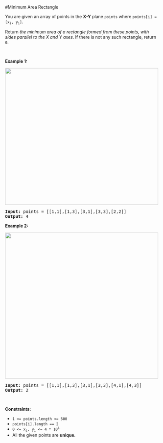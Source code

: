 #Minimum Area Rectangle
<p>You are given an array of points in the <strong>X-Y</strong> plane <code>points</code> where <code>points[i] = [x<sub>i</sub>, y<sub>i</sub>]</code>.</p>
<p>Return <em>the minimum area of a rectangle formed from these points, with sides parallel to the X and Y axes</em>. If there is not any such rectangle, return <code>0</code>.</p>
<p> </p>
<p><strong class="example">Example 1:</strong></p>
<img alt="" src="https://assets.leetcode.com/uploads/2021/08/03/rec1.JPG" style="width:500px;height:447px"/>
<pre><strong>Input:</strong> points = [[1,1],[1,3],[3,1],[3,3],[2,2]]
<strong>Output:</strong> 4
</pre>
<p><strong class="example">Example 2:</strong></p>
<img alt="" src="https://assets.leetcode.com/uploads/2021/08/03/rec2.JPG" style="width:500px;height:477px"/>
<pre><strong>Input:</strong> points = [[1,1],[1,3],[3,1],[3,3],[4,1],[4,3]]
<strong>Output:</strong> 2
</pre>
<p> </p>
<p><strong>Constraints:</strong></p>
<ul>
<li><code>1 &lt;= points.length &lt;= 500</code></li>
<li><code>points[i].length == 2</code></li>
<li><code>0 &lt;= x<sub>i</sub>, y<sub>i</sub> &lt;= 4 * 10<sup>4</sup></code></li>
<li>All the given points are <strong>unique</strong>.</li>
</ul>
